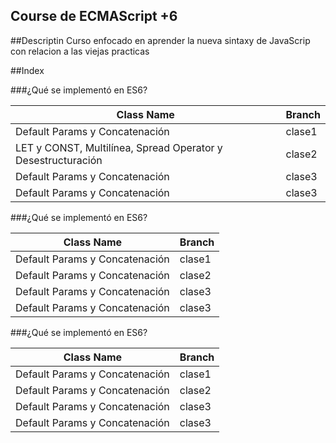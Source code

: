 ## Course de ECMAScript +6

##Descriptin
Curso enfocado en aprender la nueva sintaxy de JavaScrip con relacion a las viejas practicas

##Index

###¿Qué se implementó en ES6?

| Class Name | Branch |  
| --- | --- |
| Default Params y Concatenación | clase1 |
| LET y CONST, Multilínea, Spread Operator y Desestructuración | clase2 |
| Default Params y Concatenación | clase3 |
| Default Params y Concatenación | clase3 |

###¿Qué se implementó en ES6?

| Class Name | Branch |  
| --- | --- |
| Default Params y Concatenación | clase1 |
| Default Params y Concatenación | clase2 |
| Default Params y Concatenación | clase3 |
| Default Params y Concatenación | clase3 |

###¿Qué se implementó en ES6?

| Class Name | Branch |  
| --- | --- |
| Default Params y Concatenación | clase1 |
| Default Params y Concatenación | clase2 |
| Default Params y Concatenación | clase3 |
| Default Params y Concatenación | clase3 |
